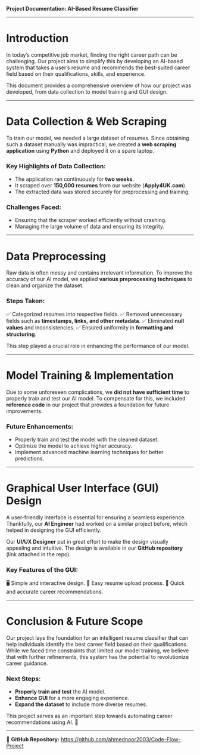 **Project Documentation: AI-Based Resume Classifier**

---

# **Introduction**

In today’s competitive job market, finding the right career path can be challenging. Our project aims to simplify this by developing an AI-based system that takes a user’s resume and recommends the best-suited career field based on their qualifications, skills, and experience.

This document provides a comprehensive overview of how our project was developed, from data collection to model training and GUI design.

---

# **Data Collection & Web Scraping**

To train our model, we needed a large dataset of resumes. Since obtaining such a dataset manually was impractical, we created a **web scraping application** using **Python** and deployed it on a spare laptop.

### **Key Highlights of Data Collection:**
- The application ran continuously for **two weeks**.
- It scraped over **150,000 resumes** from our website (**Apply4UK.com**).
- The extracted data was stored securely for preprocessing and training.

### **Challenges Faced:**
- Ensuring that the scraper worked efficiently without crashing.
- Managing the large volume of data and ensuring its integrity.

---

# **Data Preprocessing**

Raw data is often messy and contains irrelevant information. To improve the accuracy of our AI model, we applied **various preprocessing techniques** to clean and organize the dataset.

### **Steps Taken:**
✅ Categorized resumes into respective fields.
✅ Removed unnecessary fields such as **timestamps, links, and other metadata**.
✅ Eliminated **null values** and inconsistencies.
✅ Ensured uniformity in **formatting and structuring**.

This step played a crucial role in enhancing the performance of our model.

---

# **Model Training & Implementation**

Due to some unforeseen complications, we **did not have sufficient time** to properly train and test our AI model. To compensate for this, we included **reference code** in our project that provides a foundation for future improvements.

### **Future Enhancements:**
- Properly train and test the model with the cleaned dataset.
- Optimize the model to achieve higher accuracy.
- Implement advanced machine learning techniques for better predictions.

---

# **Graphical User Interface (GUI) Design**

A user-friendly interface is essential for ensuring a seamless experience. Thankfully, our **AI Engineer** had worked on a similar project before, which helped in designing the GUI efficiently.

Our **UI/UX Designer** put in great effort to make the design visually appealing and intuitive. The design is available in our **GitHub repository** (link attached in the repo).

### **Key Features of the GUI:**
🖥️ Simple and interactive design.
📂 Easy resume upload process.
📌 Quick and accurate career recommendations.

---

# **Conclusion & Future Scope**

Our project lays the foundation for an intelligent resume classifier that can help individuals identify the best career field based on their qualifications. While we faced time constraints that limited our model training, we believe that with further refinements, this system has the potential to revolutionize career guidance.

### **Next Steps:**
- **Properly train and test** the AI model.
- **Enhance GUI** for a more engaging experience.
- **Expand the dataset** to include more diverse resumes.

This project serves as an important step towards automating career recommendations using AI. 🚀

---

📌 **GitHub Repository:** https://github.com/ahmednoor2003/Code-Flow-Project

